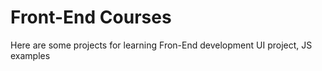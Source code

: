 # Front-End Courses
 Here are some projects for learning Fron-End development
 UI project, JS examples
